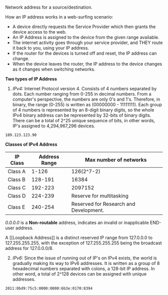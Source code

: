 Network address for a source/destination.

How an IP address works in a web-surfing scenario:
* A device directly requests the Service Provider which then grants the device access to the web.
* An IP Address is assigned to the device from the given range available.
* The internet activity goes through your service provider, and THEY route it back to you, using your IP address.
* If the router for the devices is turned off and reset, the IP address can change.
* When the device leaves the router, the IP address to the device changes as it changes when switching networks.

**Two types of IP Address**

1. *IPv4:* Internet Protocol version 4. Consists of 4 numbers separated by dots. Each number ranging from 0-255 in decimal numbers. From a computer's perspective, the numbers are only 0's and 1's. Therefore, in binary, the range (0-255) is written as (00000000 - 11111111). Each group of 4 numbers is represented by an 8-digit binary digits, so the whole IPv4 binary address can be represented by 32-bits of binary digits. There can be a total of 2^25 unique sequence of bits, in other words, IP's assigned to 4,294,967,296 devices.

``` Example
189.123.123.90
```

**Classes of IPv4 Address**

| IP Class | Address Range | Max number of networks                 |
| -------- | ------------- | -------------------------------------- |
| Class A  | 1-126         | 126(2^7-2)                             |
| Class B  | 128-191       | 16384                                  |
| Class C  | 192-223       | 2097152                                |
| Class D  | 224-239       | Reserve for multitasking               |
| Class E  | 240-254       | Reserved for Research and Development. |
*0.0.0.0* is a **Non-routable** address, indicates an invalid or inapplicable END-user address.

A [[Loopback Address]] is a distinct reserved IP range from 127.0.0.0 to 127.255.255.255, with the exception of 127.255.255.255 being the broadcast address for 127.0.0.0/8.

2. *IPv6:* Since the issue of running out of IP's on IPv4 exists, the world is gradually making its way to IPv6 addresses. It is written as a group of 8 hexadecimal numbers separated with colons, a 128-bit IP address. In other word, a total of 2^128 devices can be assigned with unique addresses.

```Example
2011:0bd9:75c5:0000:0000:6b3e:0170:8394
```

